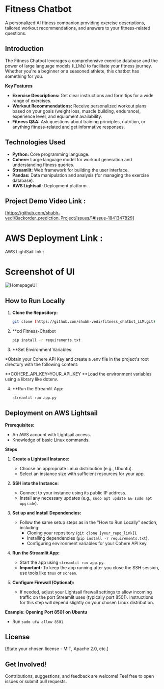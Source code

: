 # Fitness Chatbot

A personalized AI fitness companion providing exercise descriptions, tailored workout recommendations, and answers to your fitness-related questions.

## Introduction

The Fitness Chatbot leverages a  comprehensive exercise database and the power of large language models (LLMs) to facilitate your fitness journey. Whether you're a beginner or a seasoned athlete, this chatbot has something for you.

**Key Features**

* **Exercise Descriptions:** Get clear instructions and form tips for a wide range of exercises.
* **Workout Recommendations:** Receive personalized workout plans based on your goals (weight loss, muscle building, endurance), experience level, and equipment availability.
* **Fitness Q&A:**  Ask questions  about training principles, nutrition, or anything fitness-related and get informative responses. 

## Technologies Used

* **Python:** Core programming language.
* **Cohere:** Large language model for workout generation and understanding fitness queries.
* **Streamlit:**  Web framework for building the user interface.
* **Pandas:** Data manipulation and analysis (for managing the exercise database).
* **AWS Lightsail:** Deployment platform.

## Project Demo Video Link :

[[https://github.com/shubh-vedi/Backorder_prediction_Project/issues/1#issue-1841347829]
](https://user-images.githubusercontent.com/11310900/259118502-2f7763ae-4525-4329-a835-e8dd4c0f7893.mp4)


# AWS Deployment Link :

AWS LightSail link : 
# Screenshot of UI

![HomepageUI](Screenshots/photo_2023-08-07_18-15-54.jpg)

## How to Run Locally

1. **Clone the Repository:**
   ```bash
   git clone (https://github.com/shubh-vedi/fitness_chatbot_LLM.git)

2.  **cd Fitness-Chatbot
    ```bash
    pip install -r requirements.txt

3. **Set Environment Variables:

*Obtain your Cohere API Key and create a .env file in the project's root directory with the following content:

**COHERE_API_KEY=YOUR_API_KEY
**Load the environment variables using a library like dotenv.

4. **Run the Streamlit App:
    ```bash
    streamlit run app.py

## Deployment on AWS Lightsail

**Prerequisites:**

* An AWS account with Lightsail access.
* Knowledge of basic Linux commands.

**Steps**

1. **Create a Lightsail Instance:**

   * Choose an appropriate Linux distribution (e.g., Ubuntu).
   * Select an instance size with sufficient resources for your app.

2. **SSH into the Instance:**

   * Connect to your instance using its public IP address.
   * Install any necessary updates (e.g., `sudo apt update && sudo apt upgrade`).

3. **Set up and Install Dependencies:**

   * Follow the same setup steps as in the "How to Run Locally" section, including:
      * Cloning your repository (`git clone [your_repo_link]`).
      * Installing dependencies (`pip install -r requirements.txt`).
      * Configuring environment variables for your Cohere API key.

4. **Run the Streamlit App:**

   * Start the app using `streamlit run app.py`.
   * **Important:** To keep the app running after you close the SSH session, use tools like `tmux` or `screen`.

5. **Configure Firewall (Optional):**

   * If needed, adjust your Lightsail firewall settings to allow incoming traffic on the port Streamlit uses (typically port 8501). Instructions for this step will depend slightly on your chosen Linux distribution.

**Example: Opening Port 8501 on Ubuntu**

* Run `sudo ufw allow 8501`

## License

[State your chosen license - MIT, Apache 2.0, etc.]

## Get Involved!

Contributions, suggestions, and feedback are welcome! Feel free to open issues or submit pull requests.


